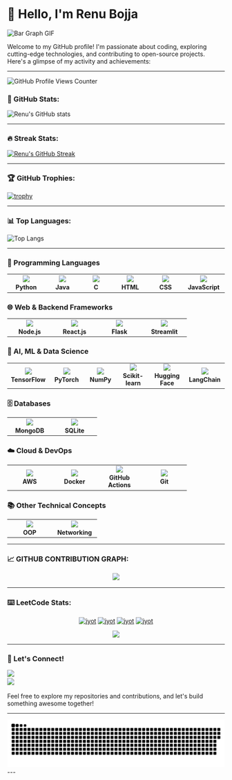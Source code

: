 # 👋 Hello, I'm Renu Bojja

![Bar Graph GIF](https://user-images.githubusercontent.com/74038190/212284100-561aa473-3905-4a80-b561-0d28506553ee.gif)

Welcome to my GitHub profile! I'm passionate about coding, exploring cutting-edge technologies, and contributing to open-source projects. Here's a glimpse of my activity and achievements:

---

![GitHub Profile Views Counter](https://komarev.com/ghpvc/?username=b21renu)

### 🚀 GitHub Stats:
![Renu's GitHub stats](https://github-readme-stats.vercel.app/api?username=b21renu&show=reviews,discussions_started,discussions_answered,prs_merged,prs_merged_percentage_icons=true&theme=radical)

---

### 🔥 Streak Stats:
[![Renu's GitHub Streak](https://streak-stats.demolab.com?user=b21renu&theme=radical)](https://git.io/streak-stats)

---

### 🏆 GitHub Trophies:
[![trophy](https://github-profile-trophy.vercel.app/?username=b21renu&theme=radical)](https://github.com/ryo-ma/github-profile-trophy)

---

### 📊 Top Languages:
![Top Langs](https://github-readme-stats.vercel.app/api/top-langs/?username=b21renu&layout=compact&theme=radical)

---

<!-- 🛠️ Tools & Technology -->

<h3>🚀 Programming Languages</h3>
<table align="center">
  <tr>
    <td align="center" width="90"><img src="https://go-skill-icons.vercel.app/api/icons?i=python" width="55"/><br><b>Python</b></td>
    <td align="center" width="90"><img src="https://go-skill-icons.vercel.app/api/icons?i=java" width="55"/><br><b>Java</b></td>
    <td align="center" width="90"><img src="https://go-skill-icons.vercel.app/api/icons?i=c" width="55"/><br><b>C</b></td>
    <td align="center" width="90"><img src="https://go-skill-icons.vercel.app/api/icons?i=html" width="55"/><br><b>HTML</b></td>
    <td align="center" width="90"><img src="https://go-skill-icons.vercel.app/api/icons?i=css" width="55"/><br><b>CSS</b></td>
    <td align="center" width="90"><img src="https://go-skill-icons.vercel.app/api/icons?i=javascript" width="55"/><br><b>JavaScript</b></td>
  </tr>
</table>

<h3>🌐 Web & Backend Frameworks</h3>
<table align="center">
  <tr>
    <td align="center" width="90"><img src="https://go-skill-icons.vercel.app/api/icons?i=nodejs" width="55"/><br><b>Node.js</b></td>
    <td align="center" width="90"><img src="https://go-skill-icons.vercel.app/api/icons?i=react" width="55"/><br><b>React.js</b></td>
    <td align="center" width="90"><img src="https://go-skill-icons.vercel.app/api/icons?i=flask" width="55"/><br><b>Flask</b></td>
    <td align="center" width="90"><img src="https://go-skill-icons.vercel.app/api/icons?i=streamlit" width="55"/><br><b>Streamlit</b></td>
  </tr>
</table>

<h3>🧠 AI, ML & Data Science</h3>
<table align="center">
  <tr>
    <td align="center" width="90"><img src="https://upload.wikimedia.org/wikipedia/commons/2/2d/Tensorflow_logo.svg" width="45"/><br><b>TensorFlow</b></td>
    <td align="center" width="90"><img src="https://pytorch.org/assets/images/pytorch-logo.png" width="45"/><br><b>PyTorch</b></td>
    <td align="center" width="90"><img src="https://numpy.org/images/logo.svg" width="45"/><br><b>NumPy</b></td>
    <td align="center" width="90"><img src="https://scikit-learn.org/stable/_static/scikit-learn-logo-small.png" width="45"/><br><b>Scikit-learn</b></td>
    <td align="center" width="90"><img src="https://huggingface.co/front/assets/huggingface_logo-noborder.svg" width="45"/><br><b>Hugging Face</b></td>
    <td align="center" width="90"><img src="https://avatars.githubusercontent.com/u/104429135?s=200&v=4" width="45"/><br><b>LangChain</b></td>
  </tr>
</table>

<h3>🗄️ Databases</h3>
<table align="center">
  <tr>
    <td align="center" width="90"><img src="https://go-skill-icons.vercel.app/api/icons?i=mongodb" width="55"/><br><b>MongoDB</b></td>
    <td align="center" width="90"><img src="https://img.shields.io/badge/SQLite-003B57?style=for-the-badge&logo=sqlite&logoColor=white" width="90"/><br><b>SQLite</b></td>
  </tr>
</table>

<h3>☁️ Cloud & DevOps</h3>
<table align="center">
  <tr>
    <td align="center" width="90"><img src="https://go-skill-icons.vercel.app/api/icons?i=aws" width="55"/><br><b>AWS</b></td>
    <td align="center" width="90"><img src="https://go-skill-icons.vercel.app/api/icons?i=docker" width="55"/><br><b>Docker</b></td>
    <td align="center" width="90"><img src="https://go-skill-icons.vercel.app/api/icons?i=githubactions" width="55"/><br><b>GitHub Actions</b></td>
    <td align="center" width="90"><img src="https://go-skill-icons.vercel.app/api/icons?i=git" width="55"/><br><b>Git</b></td>
  </tr>
</table>

<h3>📚 Other Technical Concepts</h3>
<table align="center">
  <tr>
    <td align="center" width="90"><img src="https://img.icons8.com/fluency/48/oop.png" width="45"/><br><b>OOP</b></td>
    <td align="center" width="90"><img src="https://img.icons8.com/external-flat-icons-inmotus-design/67/external-Networking-computer-network-flat-icons-inmotus-design.png" width="45"/><br><b>Networking</b></td>
  </tr>
</table>

---

### 📈 GITHUB CONTRIBUTION GRAPH:
<div align="center">
  <img src="https://github-readme-activity-graph.vercel.app/graph?username=b21renu&theme=synthwave-84&true&hide_border=true" />
</div>


---
### ⌨️ LeetCode Stats:
<div>
  <p align="center">
    <a href="https://leetcode.com/TaeReyy21/" target="_blank"><img align="center" src="https://assets.leetcode.com/static_assets/marketing/2024-50.gif" alt="jyot" height="100" width="100" /></a>
    <a href="https://leetcode.com/TaeReyy21/" target="_blank"><img align="center" src="https://assets.leetcode.com/static_assets/marketing/2024-100-new.gif" alt="jyot" height="100" width="100" /></a>
    <a href="https://leetcode.com/TaeReyy21/" target="_blank"><img align="center" src="https://assets.leetcode.com/static_assets/others/2550.gif" alt="jyot" height="100" width="100" /></a>
    <a href="https://leetcode.com/TaeReyy21/" target="_blank"><img align="center" src="https://assets.leetcode.com/static_assets/others/25100.gif" alt="jyot" height="100" width="100" /></a>
  </p>
  <p align="center">
    <img  align=top flex-grow=1 src="https://leetcard.jacoblin.cool/TaeReyy21?theme=radical&font=Nunito&ext=heatmap" />  
  </p>
</div>

---
### 🌟 Let's Connect!
<div>
  <a href="https://github.com/b21renu" target="_blank">
    <img src="https://img.shields.io/badge/-GitHub-%23181717?style=for-the-badge&logo=github&logoColor=white" target="_blank">
  </a>
</div>

<div>
  <a href="https://www.linkedin.com/in/renu-bojja/" target="_blank">
    <img src="https://img.shields.io/badge/-LinkedIn-%230077B5?style=for-the-badge&logo=linkedin&logoColor=white" target="_blank">
  </a>
</div>


Feel free to explore my repositories and contributions, and let's build something awesome together!

---
<picture>
  <source media="(prefers-color-scheme: dark)" srcset="dist/github-snake-dark.svg" />
  <img alt="github-snake" src="dist/github-snake.svg" />
</picture>
---
